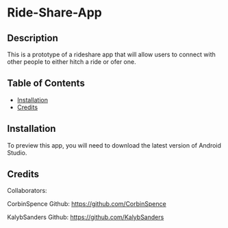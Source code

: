 # Ride-Share-App

## Description

This is a prototype of a rideshare app that will allow users to connect with other people to either hitch a ride or ofer one.

## Table of Contents

- [Installation](#installation)
- [Credits](#credits)

## Installation

To preview this app, you will need to download the latest version of Android Studio.

## Credits

Collaborators:

CorbinSpence
Github: https://github.com/CorbinSpence

KalybSanders
Github: https://github.com/KalybSanders

